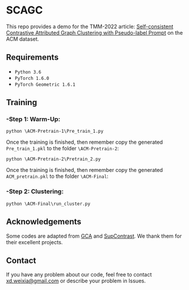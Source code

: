 # SCAGC
This repo provides a demo for the TMM-2022 article: [Self-consistent Contrastive Attributed Graph Clustering with Pseudo-label Prompt](https://ieeexplore.ieee.org/document/9914670) on the ACM dataset.

## Requirements
* `Python 3.6`
* `PyTorch 1.6.0`
* `PyTorch Geometric 1.6.1`

## Training
### -Step 1: Warm-Up:
```
python \ACM-Pretrain-1\Pre_train_1.py
```
Once the training is finished, then remember copy the generated `Pre_train_1.pkl` to the folder `\ACM-Pretrain-2`:
```
python \ACM-Pretrain-2\Pretrain_2.py
```
Once the training is finished, then remember copy the generated `ACM_pretrain.pkl` to the folder `\ACM-Final`:

### -Step 2: Clustering:
```
python \ACM-Final\run_cluster.py
```

## Acknowledgements
Some codes are adapted from [GCA](https://github.com/CRIPAC-DIG/GCA) and [SupContrast](https://github.com/HobbitLong/SupContrast). We thank them for their excellent projects.

## Contact
If you have any problem about our code, feel free to contact xd.weixia@gmail.com or describe your problem in Issues.
